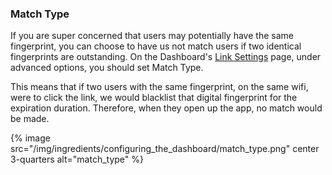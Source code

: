 
### Match Type

If you are super concerned that users may potentially have the same fingerprint, you can choose to have us not match users if two identical fingerprints are outstanding. On the Dashboard's [Link Settings](https://dashboard.branch.io/#/settings/link) page, under advanced options, you should set Match Type.

This means that if two users with the same fingerprint, on the same wifi, were to click the link, we would blacklist that digital fingerprint for the expiration duration. Therefore, when they open up the app, no match would be made.

{% image src="/img/ingredients/configuring_the_dashboard/match_type.png" center 3-quarters alt="match_type" %}
